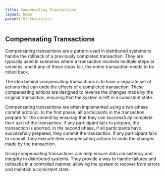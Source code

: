 ```yaml
---
title: Compensating Transactions
layout: home
parent: Microservices
---
```

## Compensating Transactions

Compensating transactions are a pattern used in distributed systems to handle the rollback of a previously completed transaction. They are typically used in scenarios where a transaction involves multiple steps or services, and if any of these steps fail, the entire transaction needs to be rolled back.

The idea behind compensating transactions is to have a separate set of actions that can undo the effects of a completed transaction. These compensating actions are designed to reverse the changes made by the original transaction, ensuring that the system is left in a consistent state.

Compensating transactions are often implemented using a two-phase commit protocol. In the first phase, all participants in the transaction prepare for the commit by ensuring that they can successfully complete their part of the transaction. If any participant fails to prepare, the transaction is aborted. In the second phase, if all participants have successfully prepared, they commit the transaction. If any participant fails to commit, they execute their compensating actions to undo the changes made by the transaction.

Using compensating transactions can help ensure data consistency and integrity in distributed systems. They provide a way to handle failures and rollbacks in a controlled manner, allowing the system to recover from errors and maintain a consistent state.
